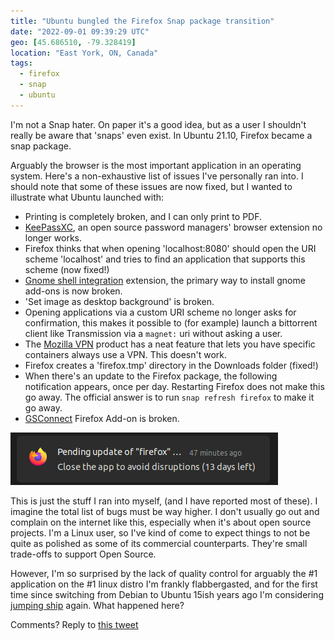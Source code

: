 ```yaml
---
title: "Ubuntu bungled the Firefox Snap package transition"
date: "2022-09-01 09:39:29 UTC"
geo: [45.686510, -79.328419]
location: "East York, ON, Canada"
tags:
  - firefox
  - snap
  - ubuntu
---
```


I'm not a Snap hater. On paper it's a good idea, but as a user I shouldn't
really be aware that 'snaps' even exist. In Ubuntu 21.10, Firefox became
a snap package.

Arguably the browser is the most important application in an operating
system. Here's a non-exhaustive list of issues I've personally ran into.
I should note that some of these issues are now fixed, but I wanted to
illustrate what Ubuntu launched with:

* Printing is completely broken, and I can only print to PDF.
* [KeePassXC](https://keepassxc.org/), an open source password managers' browser extension no longer works.
* Firefox thinks that when opening 'localhost:8080' should open the URI scheme 'localhost' and tries to
  find an application that supports this scheme (now fixed!)
* [Gnome shell integration](https://extensions.gnome.org/local/) extension, the primary way to install
  gnome add-ons is now broken.
* 'Set image as desktop background' is broken.
* Opening applications via a custom URI scheme no longer asks for confirmation, this makes it possible
  to (for example) launch a bittorrent client like Transmission via a `magnet:` uri without asking a
  user.
* The [Mozilla VPN](https://www.mozilla.org/en-CA/products/vpn/) product has a neat feature that lets
  you have specific containers always use a VPN. This doesn't work.
* Firefox creates a 'firefox.tmp' directory in the Downloads folder (fixed!)
* When there's an update to the Firefox package, the following notification appears, once per day.
  Restarting Firefox does not make this go away. The official answer is to run `snap refresh firefox` to
  make it go away.
* [GSConnect](https://github.com/GSConnect/gnome-shell-extension-gsconnect/wiki) Firefox Add-on is
  broken.

<img src="/assets/posts/firefox-snap.png" title="Update Firefox To Avoid Disruptions notification in Ubuntu" />

This is just the stuff I ran into myself, (and I have reported most of these). I imagine the total list of bugs must be way higher.
I don't usually go out and complain on the internet like this, especially when it's about open source projects.
I'm a Linux user, so I've kind of come to expect things to not be quite as polished as some of its commercial
counterparts. They're small trade-offs to support Open Source.

However, I'm so surprised by the lack of quality control for arguably the #1 application on the #1 linux distro I'm
frankly flabbergasted, and for the first time since switching from Debian to Ubuntu 15ish years ago I'm considering
[jumping ship](https://getfedora.org/) again. What happened here?

Comments? Reply to [this tweet](https://twitter.com/evertp/status/1565819403245129728)

